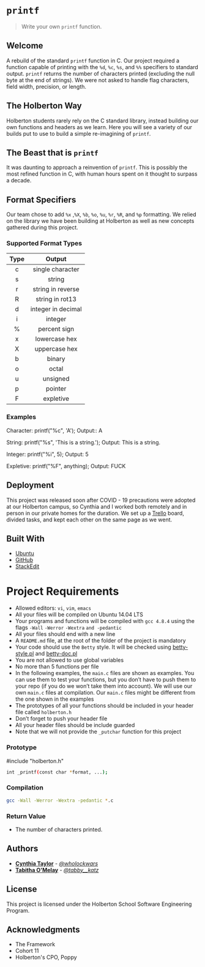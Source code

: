 # **`printf`**


>Write your own `printf` function.


## Welcome
A rebuild of the standard `printf` function in C. Our project required a function capable of printing with the `%d`, `%c`, `%s`, and `%%` specifiers to standard output. `printf` returns the number of characters printed (excluding the null byte at the end of strings). We were not asked to handle flag characters, field width, precision, or length.

## The Holberton Way
Holberton students rarely rely on the C standard library, instead building our own functions and headers as we learn. Here you will see a variety of our builds put to use to build a simple re-imagining of `printf`.

## The Beast that is `printf`
It was daunting to approach a reinvention of `printf`. This is possibly the most refined function in C, with human hours spent on it thought to surpass a decade.

## Format Specifiers
Our team chose to add `%x` ,`%X`, `%b`, `%o`, `%u`, `%r`, `%R`, and `%p` formatting. We relied on the library we have been building at Holberton as well as new concepts gathered during this project.

### Supported Format Types

| Type  | Output |
|:-----:|:------:|
| c | single character |
| s | string |
| r | string in reverse |
| R | string in rot13 |
| d | integer in decimal |
| i | integer |
| % | percent sign |
| x | lowercase hex |
| X | uppercase hex |
| b | binary |
| o | octal |
| u | unsigned |
| p | pointer |
| F | expletive |

### Examples

Character: printf("%c", 'A'); Output:: A

String: printf("%s", 'This is a string.'); Output: This is a string.

Integer: printf("%i", 5); Output: 5

Expletive: printf("%F", anything); Output: FUCK


## Deployment
This project was released soon after COVID - 19 precautions were adopted at our Holberton campus, so Cynthia and I worked both remotely and in person in our private homes for the duration. We set up a [Trello](https://trello.com) board, divided tasks, and kept each other on the same page as we went.

## Built With

* [Ubuntu](https://ubuntu.com/)
* [GitHub](https://github.com/)
* [StackEdit](https://stackedit.io/)

# Project Requirements
-   Allowed editors: `vi`, `vim`, `emacs`
-   All your files will be compiled on Ubuntu 14.04 LTS
-   Your programs and functions will be compiled with `gcc 4.8.4` using the flags `-Wall` `-Werror` `-Wextra` `and -pedantic`
-   All your files should end with a new line
-   A `README.md` file, at the root of the folder of the project is mandatory
-   Your code should use the `Betty` style. It will be checked using [betty-style.pl](https://github.com/holbertonschool/Betty/blob/master/betty-style.pl "betty-style.pl") and [betty-doc.pl](https://github.com/holbertonschool/Betty/blob/master/betty-doc.pl "betty-doc.pl")
-   You are not allowed to use global variables
-   No more than 5 functions per file
-   In the following examples, the `main.c` files are shown as examples. You can use them to test your functions, but you don’t have to push them to your repo (if you do we won’t take them into account). We will use our own `main.c` files at compilation. Our `main.c` files might be different from the one shown in the examples
-   The prototypes of all your functions should be included in your header file called `holberton.h`
-   Don’t forget to push your header file
-   All your header files should be include guarded
-   Note that we will not provide the `_putchar` function for this project

### Prototype
#include "holberton.h"
```bash
int _printf(const char *format, ...);
```
### Compilation
```bash
gcc -Wall -Werror -Wextra -pedantic *.c
```
### Return Value
* The number of characters printed.

## Authors
* [**Cynthia Taylor**](https://github.com/cg-taylor) - [*@wholockwars*](https://twitter.com/wholockwars)
* [**Tabitha O'Melay**](https://github.com/tabbykatz) - [*@tabby__katz*](https://twitter.com/tabby__katz)

## License

This project is licensed under the Holberton School Software Engineering Program.

## Acknowledgments

* The Framework
* Cohort 11
* Holberton's CPO, Poppy

